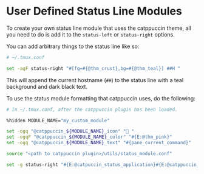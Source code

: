 # User Defined Status Line Modules

To create your own status line module that uses the catppuccin theme, all you need to do is add it to the `status-left` or `status-right` options.

You can add arbitrary things to the status line like so:

```sh
# ~/.tmux.conf

set -agF status-right "#[fg=#{@thm_crust},bg=#{@thm_teal}] ##H "
```

This will append the current hostname (`#H`) to the status line with a teal background and dark black text.

To use the status module formatting that catppuccin uses, do the following:

```sh
# In ~/.tmux.conf, after the catppuccin plugin has been loaded.

%hidden MODULE_NAME="my_custom_module"

set -ogq "@catppuccin_${MODULE_NAME}_icon" " "
set -ogqF "@catppuccin_${MODULE_NAME}_color" "#{E:@thm_pink}"
set -ogq "@catppuccin_${MODULE_NAME}_text" "#{pane_current_command}"

source "<path to catppuccin plugin>/utils/status_module.conf"

set -g status-right "#{E:@catpuccin_status_application}#{E:@catppuccin_status_my_custom_module}"
```

